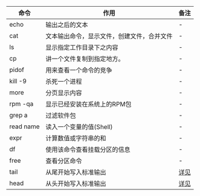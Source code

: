 命令|作用|备注
--|--|--
echo|输出之后的文本|-
cat|文本输出命令，显示文件，创建文件，合并文件|-
ls|显示指定工作目录下之内容|-
cp|讲一个文件复制到指定地方。|-
pidof|用来查看一个命令的竞争|-
kill -9|杀死一个进程|-
more|分页显示内容|-
rpm -qa|显示已经安装在系统上的RPM包|-
grep a|过滤软件包|-
read name|读入一个变量的值(Shell)|-
expr|计算数值或字符串的和|-
df|使用该命令查看挂载分区的信息|-
free|查看分区命令|-
tail|从尾开始写入标准输出|<a href = "https://blog.csdn.net/happygongzhuo/article/details/6808825">详见</a>
head|从头开始写入标准输出|<a href = "https://blog.csdn.net/adayan_2015/article/details/81165549">详见</a>